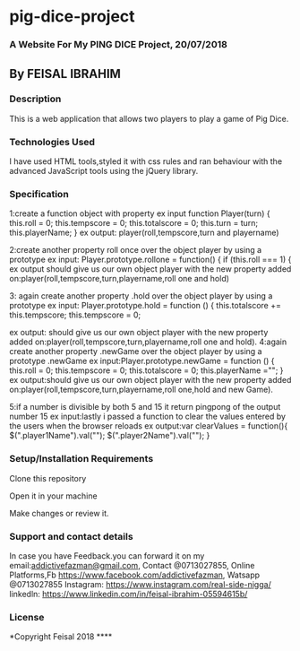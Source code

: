 # pig-dice-project
### A Website For My PING DICE Project, 20/07/2018
## By **FEISAL IBRAHIM**
### Description
This is a web application that allows two players to play a game of Pig Dice.
### Technologies Used
I have used HTML tools,styled it with css rules and ran behaviour with the advanced JavaScript tools using the jQuery library.
### Specification
1:create a function object with property
ex input 
function Player(turn) {
  this.roll = 0;
  this.tempscore = 0;
  this.totalscore = 0;
  this.turn = turn;
  this.playerName;
}
ex output: player(roll,tempscore,turn and playername)


2:create another property roll once over the object player by using a prototype
ex input: Player.prototype.rollone = function() {
  if (this.roll === 1) {
ex output should give us our own object player with the new property added on:player(roll,tempscore,turn,playername,roll one and hold)


3: again create another property .hold over the object player by using a prototype
ex input: Player.prototype.hold = function () {
  this.totalscore += this.tempscore;
  this.tempscore = 0;


ex output: should give us our own object player with the new property added on:player(roll,tempscore,turn,playername,roll one and hold).
4:again create another property .newGame over the object player by using a prototype .newGame
ex input:Player.prototype.newGame = function () {
  this.roll = 0;
  this.tempscore = 0;
  this.totalscore = 0;
  this.playerName ="";
}
ex output:should give us our own object player with the new property added on:player(roll,tempscore,turn,playername,roll one,hold and new Game).


5:if a number is divisible by both 5 and 15 it return pingpong of the output number 15
ex input:lastly i passed a function to clear the values entered by the users when the browser reloads
ex output:var clearValues = function(){
  $(".player1Name").val("");
  $(".player2Name").val("");
}
### Setup/Installation Requirements
Clone this repository

Open it in your machine

Make changes or review it.

### Support and contact details
In case you have Feedback.you can forward it on my email:addictivefazman@gmail.com,
Contact @0713027855,
Online Platforms,Fb https://www.facebook.com/addictivefazman,
                Watsapp @0713027855  Instagram: https://www.instagram.com/real-side-nigga/
                linkedln: https://www.linkedin.com/in/feisal-ibrahim-05594615b/


### License
*Copyright Feisal 2018 ****
